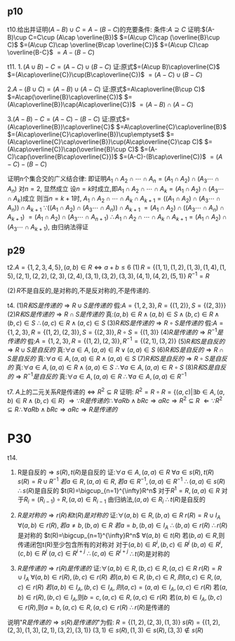 ## p10 
t10.给出并证明$(A-B)\cup C=A-(B-C)$的充要条件:
条件:$A\supseteq C$
证明:$(A-B)\cup C=C\cup (A\cap \overline{B})$
$=(A\cup C)\cap (\overline{B}\cup C)$
$=(A\cup C)\cap \overline{B\cap \overline{C}}$
$=(A\cup C)\cap \overline{B-C}$
$=A-(B-C)$

t11.
$1.\,(A\cup B)-C=(A-C)\cup(B-C)$
证:原式$=(A\cup B)\cap\overline{C}$
$=(A\cap\overline{C})\cup(B\cap\overline{C})$
$=(A-C)\cup(B-C)$

$2.A-(B\cup C)=(A-B)\cup(A-C)$
证:原式$=A\cap\overline{B\cup C}$
$=A\cap(\overline{B}\cap\overline{C})$
$=(A\cap\overline{B})\cap(A\cap\overline{C})$
$=(A-B)\cap(A-C)$

$3.(A-B)-C=(A-C)-(B-C)$
证:原式$=(A\cap\overline{B})\cap\overline{C}$
$=A\cap\overline{C}\cap\overline{B}$
$=(A\cap\overline{C}\cap\overline{B})\cup\emptyset$
$=(A\cap\overline{C}\cap\overline{B})\cup(A\cap\overline{C}\cap C)$
$=(A\cap\overline{C})\cap(\overline{B}\cup C)$
$=(A-C)\cap(\overline{B\cap\overline{C}})$
$=(A-C)-(B\cap\overline{C})$
$=(A-C)-(B-C)$

证明n个集合交的广义结合律:
即证明$A_1\cap A_2\cap\cdots\cap A_n=(A_1\cap A_2)\cap(A_3\cdots\cap A_n)$
对$n=2$, 显然成立
设$n=k$时成立,即$A_1\cap A_2\cap\cdots\cap A_k=(A_1\cap A_2)\cap(A_3\cdots\cap A_k)$成立
则当$n=k+1$时,
$A_1\cap A_2\cap\cdots\cap A_{k}\cap A_{k+1}=((A_1\cap A_2)\cap(A_3\cdots\cap A_{n}))\cap A_{k+1}$
$\because ((A_1\cap A_2)\cap(A_3\cdots\cap A_{n}))\cap A_{k+1}$
$=(A_{1}\cap A_{2})\cap((A_3\cdots\cap A_{n})\cap A_{k+1})$
$=(A_{1}\cap A_{2})\cap(A_3\cdots\cap A_{n+1})$
$\therefore A_1\cap A_2\cap\cdots\cap A_{k}\cap A_{k+1}=(A_1\cap A_2)\cap(A_3\cdots\cap A_{k+1})$, 由归纳法得证

## p29
t2.$A=\{1,2,3,4,5\},(a,b)\in R\Leftrightarrow a+b\leq6$
$(1)\,R=\{(1,1),(1,2),(1,3),(1,4),(1,5),(2,1),(2,2),(2,3),(2,4),(3,1),(3,2),(3,3),(4,1),(4,2),(5,1)\}$
$R^{-1}=R$

$(2)\,R$不是自反的,是对称的,不是反对称的,不是传递的.

t4.
   $(1)R和S是传递的\Rightarrow R\cup S是传递的$
	假:$A=\{1,2,3\},R=\{(1,2)\},S=\{(2,3)\}$}
   $(2)R和S是传递的\Rightarrow R\cap S是传递的$ 
	真:$(a,b)\in R\wedge(a,b)\in S\wedge(b,c)\in R\wedge(b,c)\in S$
	$\therefore (a,c)\in R\wedge(a,c)\in S$
   $(3)R和S是传递的\Rightarrow R\circ S是传递的$
	假:$A=\{1,2,3\},R=\{(1,2),(2,3)\},S=\{(2,3)\},R\circ S=\{(1,3)\}$
   $(4)R是传递的\Rightarrow R^{-1}是传递的$
	假:$A=\{1,2,3\},R=\{(1,2),(2,3)\},R^{-1}=\{(2,1),(3,2)\}$
   $(5)R和S是自反的\Rightarrow R\cup S是自反的$
	真:$\forall a\in A,(a,a)\in R\vee(a,a)\in S$
   $(6)R和S是自反的\Rightarrow R\cap S是自反的$
    真:$\forall a\in A,(a,a)\in R\wedge(a,a)\in S$
   $(7)R和S是自反的\Rightarrow R\circ S是自反的$
    真:$\forall a\in A,(a,a)\in R\wedge(a,a)\in S$
    $\therefore \forall a\in A,(a,a)\in R\circ S$
   $(8)R和S是自反的\Rightarrow R^{-1}是自反的$
	真:$\forall a\in A,(a,a)\in R$
    $\therefore \forall a\in A,(a,a)\in R^{-1}$

t7.
$A$上的二元关系$R$是传递的$\Leftrightarrow R^2\subseteq R$
证明:
$R^{2}=R\circ R=\{(a,c)|\exists b\in A,(a,b)\in R\wedge(b,c)\in R\}$
$\Rightarrow\because R是传递的\therefore \forall aRb\wedge bRc\Rightarrow aRc\Rightarrow R^{2}\subseteq R$
$\Leftarrow\because R^{2}\subseteq R\therefore \forall aRb\wedge bRc\Rightarrow aRc\Rightarrow R是传递的$

# P30
t14.
1. R是自反的$\Rightarrow s(R),t(R)$是自反的
证:$\forall a\in A,(a,a)\in R$
$\forall a\in s(R),t(R)$
$s(R)=R\cup R^{-1}$
$若a\in R,(a,a)\in R,若a\in R^{-1},(a,a)\in R^{-1}$
$\therefore (a,a)\in s(R)$
$\therefore s(R)$是自反的
$t(R)=\bigcup_{n=1}^{\infty}R^n$
对于$R^{1}=R,(a,a)\in R$
对于$R_{i}=(R_{i-1})\circ R,(a,a)\in R_{i-1}$
由归纳法,$(a,a)\in R_{i}$
$\therefore t(R)$是自反的

2. $R是对称的\Rightarrow r(R)和t(R)是对称的$
证:$\forall (a,b)\in R,(b,a)\in R$
$r(R)=R\cup I_{A}$
$\forall (a,b)\in r(R),若a\neq b,(b,a)\in R$
$若a=b,(b,a)\in I_{A}$
$\therefore (b,a)\in r(R)$
$\therefore r(R)$是对称的
$t(R)=\bigcup_{n=1}^{\infty}R^n$
$\forall (a,b)\in t(R)$
若$(b,a)\in R$,则传递闭包t(R)至少包含所有的对称对
对于$(a,b)\in R^i,(b,c)\in R^j$
$(b,a)\in R^i,(c,b)\in R^j$
$(a,c)\in R^{i+j}$
$\therefore (c,a)\in R^{i+j}$
$\therefore t(R)$是对称的

3. $R是传递的\Rightarrow r(R)是传递的$
证:$\forall (a,b)\in R,(b,c)\in R,(a,c)\in R$
$r(R)=R\cup I_{A}$
$\forall (a,b)\in r(R),(b,c)\in r(R)$
$若(a,b)\in R,(b,c)\in R,则(a,c)\in R,(a,c)\in r(R)$
$若(a,b)\in I_{A},(b,c)\in I_{A},则(a,c)=(a,a)\in I_{A},(a,c)\in r(R)$
若$(a,b)\in r(R),(b,c)\in I_{A}$,则$b=c,(a,c)\in R,(a,c)\in r(R)$
若$(a,b)\in I_{A},(b,c)\in r(R)$,则$a=b,(a,c)\in R,(a,c)\in r(R)$
$\therefore r(R)$是传递的

说明"$R是传递的\Rightarrow s(R)是传递的$"为假:
$R=\{(1,2),(2,3),(1,3)\}$
$s(R)=\{(1,2),(2,3),(1,3),(2,1),(3,2),(3,1)\}$
$(3,1)\in s(R),(1,3)\in s(R),(3,3)\notin s(R)$


